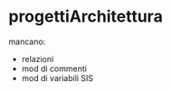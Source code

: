 progettiArchitettura
====================

mancano:
- relazioni
- mod di commenti
- mod di variabili SIS
